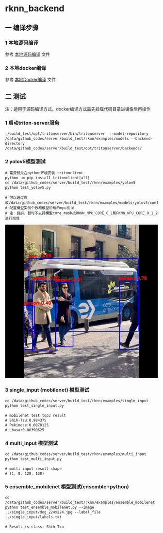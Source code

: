 # rknn_backend
## 一 编译步骤
 
### 1 本地源码编译 
参考 [本地源码编译](https://github.com/zjd1988/rknn_backend/tree/main/doc/local_build_from_source.md) 文件

### 2 本地docker编译
参考 [本地Docker编译](https://github.com/zjd1988/rknn_backend/tree/main/doc/local_build_from_docker.md) 文件


## 二 测试
注：适用于源码编译方式，docker编译方式需先挂载代码目录进镜像后再操作
### 1 启动triton-server服务
```
./build_test/opt/tritonserver/bin/tritonserver  --model-repository /data/github_codes/server/build_test/rknn/examples/models --backend-directory /data/github_codes/server/build_test/opt/tritonserver/backends/
```

### 2 yolov5模型测试
```
# 需要预先在python环境安装 tritonclient
python -m pip install tritonclient[all]
cd /data/github_codes/server/build_test/rknn/examples/yolov5
python test_yolov5.py

# 可以通过修改/data/github_codes/server/build_test/rknn/examples/models/yolov5/config.pbtxt
# 配置模型实例个数和模型加载的npu核id
# 注：目前，暂时不支持模型core_mask按RKNN_NPU_CORE_0_1和RKNN_NPU_CORE_0_1_2进行加载
```
![yolov5测试结果](https://github.com/zjd1988/rknn_backend/blob/main/examples/yolov5/yolov5_result.jpg)

### 3 single_input (mobilenet) 模型测试
```
cd /data/github_codes/server/build_test/rknn/examples/single_input
python test_single_input.py

# mobilenet test top3 result
# Shih-Tzu:0.984375
# Pekinese:0.0078125
# Lhasa:0.00390625
```

### 4 multi_input 模型测试
```
cd /data/github_codes/server/build_test/rknn/examples/multi_input
python test_multi_input.py

# multi input result shape
# (1, 8, 128, 128)
```

### 5 ensemble_mobilenet 模型测试(ensemble+python)
```
cd /data/github_codes/server/build_test/rknn/examples/ensemble_mobilenet
python test_ensemble_mobilenet.py --image ../single_input/dog_224x224.jpg --label_file ../single_input/labels.txt

# Result is class: Shih-Tzu
```
